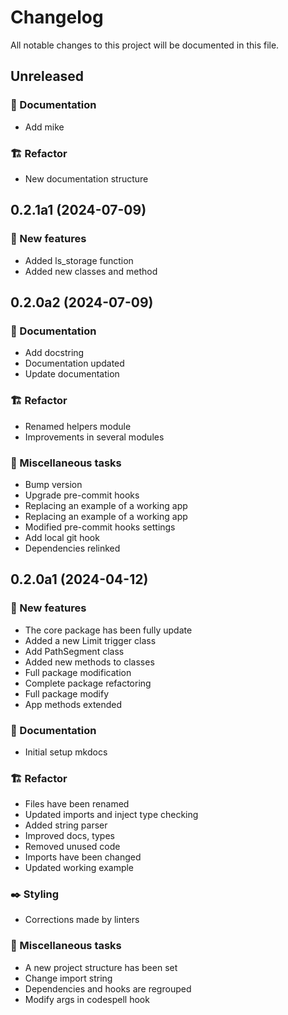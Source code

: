 # **Changelog**

All notable changes to this project will be documented in this file.

## **Unreleased**

### <!-- 2 -->:page_with_curl: Documentation

* Add mike

### <!-- 4 -->:building_construction: Refactor

* New documentation structure

## **0.2.1a1 (2024-07-09)**

### <!-- 0 -->:rocket: New features

* Added ls_storage function
* Added new classes and method

## **0.2.0a2 (2024-07-09)**

### <!-- 2 -->:page_with_curl: Documentation

* Add docstring
* Documentation updated
* Update documentation

### <!-- 4 -->:building_construction: Refactor

* Renamed helpers module
* Improvements in several modules

### <!-- 7 -->:broom: Miscellaneous tasks

* Bump version
* Upgrade pre-commit hooks
* Replacing an example of a working app
* Replacing an example of a working app
* Modified pre-commit hooks settings
* Add local git hook
* Dependencies relinked

## **0.2.0a1 (2024-04-12)**

### <!-- 0 -->:rocket: New features

* The core package has been fully update
* Added a new Limit trigger class
* Add PathSegment class
* Added new methods to classes
* Full package modification
* Complete package refactoring
* Full package modify
* App methods extended

### <!-- 2 -->:page_with_curl: Documentation

* Initial setup mkdocs

### <!-- 4 -->:building_construction: Refactor

* Files have been renamed
* Updated imports and inject type checking
* Added string parser
* Improved docs, types
* Removed unused code
* Imports have been changed
* Updated working example

### <!-- 5 -->:black_nib: Styling

* Corrections made by linters

### <!-- 7 -->:broom: Miscellaneous tasks

* A new project structure has been set
* Change import string
* Dependencies and hooks are regrouped
* Modify args in codespell hook

<!-- generated by git-cliff -->
